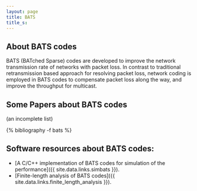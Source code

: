 ```yaml
---
layout: page
title: BATS
title_s:
---
```


## About BATS codes

BATS (BATched Sparse) codes are developed to improve the network transmission rate of networks with packet loss. In contrast to traditional retransmission based approach for resolving packet loss, network coding is employed in BATS codes to compensate packet loss along the way, and improve the throughput for multicast.  


## Some Papers about BATS codes
(an incomplete list)

{% bibliography -f bats %}



## Software resources about BATS codes:

- [A C/C++ implementation of BATS codes for simulation of the performance]({{ site.data.links.simbats }}).
- [Finite-length analysis of BATS codes]({{ site.data.links.finite_length_analysis }}).
